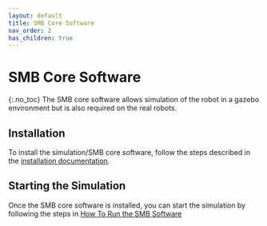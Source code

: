 ```yaml
---
layout: default
title: SMB Core Software
nav_order: 2
has_children: true
---
```


# SMB Core Software
{:.no_toc}
The SMB core software allows simulation of the robot in a gazebo environment but is also required on the real robots.

## Installation
To install the simulation/SMB core software, follow the steps described in the [installation documentation](installation_core.md).

## Starting the Simulation
Once the SMB core software is installed, you can start the simulation by following the steps in [How To Run the SMB Software](HowToRunSoftware.md)
